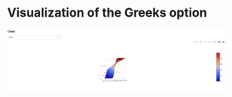 # Visualization of the Greeks option 

![alt text](https://github.com/manher1992/dash_option_greeks/blob/master/Bildschirmfoto%202019-06-26%20um%2020.43.25.png)
